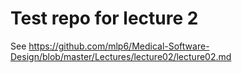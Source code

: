 # Test repo for lecture 2

See https://github.com/mlp6/Medical-Software-Design/blob/master/Lectures/lecture02/lecture02.md
